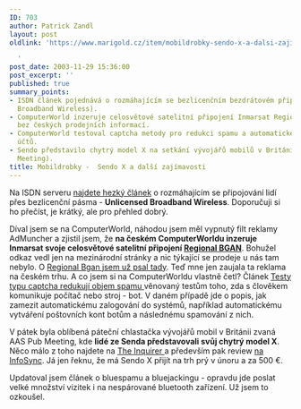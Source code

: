 ```yaml
---
ID: 703
author: Patrick Zandl
layout: post
oldlink: 'https://www.marigold.cz/item/mobildrobky-sendo-x-a-dalsi-zajimavosti

  '
post_date: 2003-11-29 15:36:00
post_excerpt: ''
published: true
summary_points:
- ISDN článek pojednává o rozmáhajícím se bezlicenčním bezdrátovém připojení (Unlicensed
  Broadband Wireless).
- ComputerWorld inzeruje celosvětové satelitní připojení Inmarsat Regional BGAN, ale
  bez českých prodejních informací.
- ComputerWorld testoval captcha metody pro redukci spamu a automatického vytváření
  účtů.
- Sendo představilo chytrý model X na setkání vývojářů mobilů v Británii (AAS Pub
  Meeting).
title: Mobildrobky -  Sendo X a další zajímavosti
---
```


<p>
Na ISDN serveru <A href="http://www.isdn.cz/clanek.php?cid=5373" target=_blank>najdete hezký článek</A> o rozmáhajícím se připojování lidí přes bezlicenční pásma - <STRONG>Unlicensed Broadband Wireless</STRONG>. Doporučuji si ho přečíst, je krátký, ale pro přehled dobrý. </p>

<p>
Díval jsem se na ComputerWorld, náhodou jsem měl vypnutý filt reklamy AdMuncher a zjistil jsem, že <STRONG>na českém&#160;ComputerWorldu inzeruje Inmarsat svoje celosvětové satelitní připojení </STRONG><A href="http://regionalbgan.inmarsat.com/" target=_blank><STRONG>Regional BGAN</STRONG></A>. Bohužel odkaz vedl jen na mezinárodní stránky a nic týkající se prodeje u nás tam nebylo. O <A href="/zprava.html?id=21038">Regional Bgan jsem už psal tady</A>. Teď mne jen zaujala ta reklama na českém trhu. A co jsem si na ComputerWorldu vlastně četl? Článek <A href="http://www.cw.cz/cw.nsf/ID/02AE8C2042B60FCCC1256DE800832372" target=_blank>Testy typu captcha redukují objem spamu </A>věnovaný testům toho, zda s člověkem komunikuje počítač nebo stroj - bot. V daném případě jde o popis, jak zamezit automatickému zalogování do systémů, například automatickému vytváření poštovních kont botům a následnému spamování z nich. </p>

<p>
V pátek byla oblíbená páteční chlastačka vývojářů mobil v Británii zvaná AAS Pub Meeting, kde <STRONG>lidé ze Senda představovali svůj chytrý model X</STRONG>. Něco málo z toho najdete na <A href="http://www.theinquirer.net/?article=12880" target=_blank>The Inquirer </A>a především pak review <A href="http://www.infosyncworld.com/news/n/4354.html" target=_blank>na InfoSync</A>. Já jen řeknu, že má Sendo X přijít na trh prý v únoru a za 500 &#8364;.</p>

<p>
Updatoval jsem článek o bluespamu a bluejackingu - opravdu jde poslat velké množství vizitek i na nespárované bluetooth zařízení. Už jsem to ozkoušel.</p>